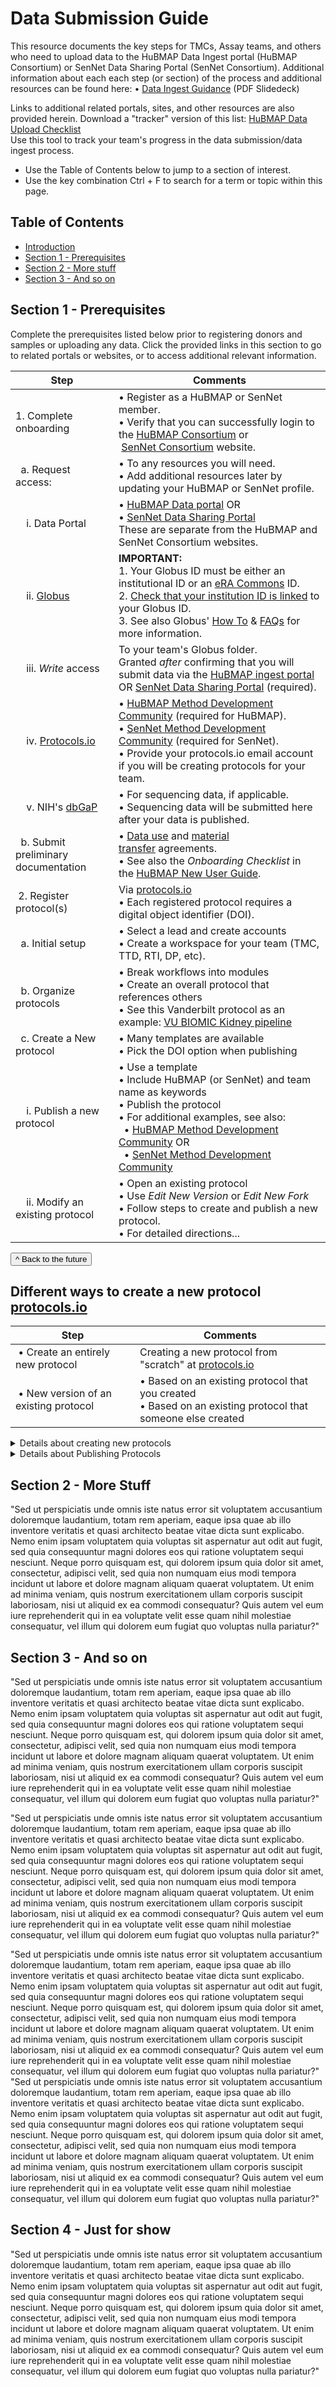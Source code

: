 


<h1 id="data-submission-guide">Data Submission Guide</h1>

This resource documents the key steps for TMCs, Assay teams, and others who need to upload data to the HuBMAP Data Ingest portal (HuBMAP Consortium) or SenNet Data Sharing Portal (SenNet Consortium).
Additional information about each each step (or section) of the process and additional resources can be found here:
• [Data Ingest Guidance](https://drive.google.com/drive/u/0/folders/1N0k_OU0sW-a0CdFwdkL_zHoneqiStwPM) (PDF Slidedeck)

Links to additional related portals, sites, and other resources are also provided herein.
Download a "tracker" version of this list: [HuBMAP Data Upload Checklist](https://docs.google.com/document/d/1NL-YxyxMAP4Oa0X7ksh0bfOIG_U3nq0-nBtARsas1SE/edit)  
Use this tool to track your team's progress in the data submission/data ingest process.

+ Use the Table of Contents below to jump to a section of interest.
+ Use the key combination Ctrl + F  to search for a term or topic within this page.

## Table of Contents
+ [Introduction](#data-submission-guide)
+ [Section 1 - Prerequisites](#section-1---prerequisites)
+ [Section 2 - More stuff](#section-2---more-stuff)
+ [Section 3 - And so on](#section-3---and-so-on)



## Section 1 - Prerequisites
Complete the prerequisites listed below prior to registering donors and samples or uploading any data.
Click the provided links in this section to go to related portals or websites, or to access additional relevant information.

|Step | Comments |
|----------------------------------------|-------------------------------------------------------------------------|
|1. Complete onboarding |• Register as a HuBMAP or SenNet member. <br> • Verify that you can successfully login to the [HuBMAP Consortium](https://hubmapconsortium.org/) or <br> [SenNet Consortium](https://sennetconsortium.org/) website. |
|&nbsp; a. Request access: |• To any resources you will need.<br> • Add additional resources later by updating your HuBMAP or SenNet profile.
|&nbsp; &nbsp; i. Data Portal |• [HuBMAP Data portal](http://portal.hubmapconsortium.org/) OR <br> • [SenNet Data Sharing Portal](http://data.sennetconsortium.org/) <br> These are separate from the HuBMAP and SenNet Consortium websites.|
|&nbsp; &nbsp; ii. [Globus](https://www.globus.org/) | **IMPORTANT:** <br> 1. Your Globus ID must be either an institutional ID or an [eRA Commons](https://www.era.nih.gov/) ID. <br>2. [Check that your institution ID is linked](https://docs.globus.org/how-to/link-to-existing/) to your Globus ID. <br> 3. See also Globus' [How To](https://docs.globus.org/how-to/) & [FAQs](https://docs.globus.org/faq/) for more information.
|&nbsp; &nbsp; iii. _Write_ access |To your team's Globus folder. <br>Granted _after_ confirming that you will submit data via the [HuBMAP ingest portal](http://ingest.hubmapconsortium.org/) OR [SenNet Data Sharing Portal](http://data.sennetconsortium.org/) (required).
|&nbsp; &nbsp; iv. [Protocols.io](http://protocols.io/) | • [HuBMAP Method Development Community](https://www.protocols.io/workspaces/human-biomolecular-atlas-program-hubmap-method-development) (required for HuBMAP).<br> • [SenNet Method Development Community](https://www.protocols.io/workspaces/cellular-senescence-network-sennet-method-develo) (required for SenNet). <br>• Provide your protocols.io email account if you will be creating protocols for your team.
|&nbsp; &nbsp; v. NIH's [dbGaP](https://dbgap.ncbi.nlm.nih.gov/aa/wga.cgi?page=login) |• For sequencing data, if applicable.<br> • Sequencing data will be submitted here after your data is published.
|&nbsp; b. Submit preliminary documentation |• [Data use](https://hubmapconsortium.org/wp-content/uploads/2020/06/DUA_FINAL_2020_02_03_for_Signature.pdf) and [material transfer](https://hubmapconsortium.org/wp-content/uploads/2020/08/MTA.pdf) agreements.<br>• See also the _Onboarding Checklist_ in the [HuBMAP New User Guide](https://docs.google.com/document/d/1ew6erXdwt38b8reiiH38NUeab4TD5ot-nv59M444j0Y/edit#heading=h.ym9gyx39h7t3).
| 2. Register protocol(s) | Via [protocols.io](https://www.protocols.io/welcome) <br>• Each registered protocol requires a digital object identifier (DOI).
|&nbsp; a. Initial setup | • Select a lead and create accounts <br> • Create a workspace for your team (TMC, TTD, RTI, DP, etc).
|&nbsp; b. Organize protocols | • Break workflows into modules <br> • Create an overall protocol that references others <br> • See this Vanderbilt protocol as an example: [VU BIOMIC Kidney pipeline](https://dx.doi.org/10.17504/protocols.io.bfskjncw)
|&nbsp; c. Create a New protocol| • Many templates are available <br>• Pick the DOI option when publishing
|&nbsp; &nbsp; i. Publish a new protocol | • Use a template <br>• Include HuBMAP (or SenNet) and team name as keywords <br> • Publish the protocol <br> • For additional examples, see also:<br> &nbsp; • [HuBMAP Method Development Community](https://www.protocols.io/workspaces/human-biomolecular-atlas-program-hubmap-method-development) OR <br> &nbsp; • [SenNet Method Development Community](https://www.protocols.io/workspaces/cellular-senescence-network-sennet-method-develo)|
|&nbsp; &nbsp; ii. Modify an existing protocol | • Open an existing protocol <br> • Use _Edit New Version_ or _Edit New Fork_ <br> • Follow steps to create and publish a new protocol. <br> • For detailed directions... |

<a href="#data-submission-guide"><button type="button">&#94; Back to the future</button></a>



## Different ways to create a new protocol [protocols.io](http://protocols.io/)

|Step | Comments |
|----------------------------------------|-------------------------------------------------------------------|
| • Create an entirely new protocol | Creating a new protocol from "scratch" at [protocols.io](http://protocols.io/)
| • New version of an existing protocol |• Based on an existing protocol that you created  <br>• Based on an existing protocol that someone else created|

<details>
<summary>Details about creating new protocols</summary>

### Creating an entirely new protocol (from "scratch"):

|Step | Comments |
|--------------------------------------|--------------------------------------------------------------------------|
| 1. Log into protocols.io | Use your protocols.io login registered with your consortium.|
| 2. Select your Workspace | • Click the HuBMAP icon for the HuBMAP Workspace <br>• Click the SenNet icon for the SenNet Workspace <br> • If you do not see your icon you have not been added to the group <br> • Contact your helpdesk for assistance |
| 3. Click the **NEW +**button | At the top and select **New protocol**|
| 4. Select a template option |• There are several template options for a protocol <br>• The option selected determines the tool widgets shown on the right. |
| 5. Rename the protocol | From “untitled protocol” to something more descriptive so the protocol saves properly.|
| 6. A series of tabs displays... | Under the protocol title: (_Description, Guidelines..., Materials, etc._)  <br> • Fill in information for all tabs shown  <br> • Under _Description > Keywords_ enter your consortium and group (TMC, etc.)|
| 7. Publishing | When you are satisfied that the protocol is complete: <br>• Select **MORE > Publish** <br>• Publishing is a multistep process (see below). |
**IMPORTANT:** Once published, a protocol cannot be deleted or edited, only versioned.
</details>
<details>
<summary>Details about Publishing Protocols</summary>

### Publishing your new protocol:

|Step | Comments |
|--------------------------------------|--------------------------------------------------------------------------|
| 1. Publish type | Select **With DOI**  <br> • **IMPORTANT:** HuBMAP and SenNet protocols MUST be assigned a DOI. <br> • This is required to register a donor (or source) and samples. <br> • This is required to submit assay metadata to the HIVE or CODCC.|
| 2. Set authors | • Multiple authors may be added in order of importance. <br> • You can drag-and-drop authors to reorder. |
| 3. Status | Select _Working, In Development,_ or _Other_.|
| 4. Research study | Select _Research_ (most likely) or _Non-Research_.|
| 5. Add workspaces | • _Show_ and _Share_ the protocol on the HuBMAP (or SenNet) Workspace.  <br> • You can also show or share the protocol on any other workspace, if desired. |
| 6. Publish | Publish the protocol|
</details>




## Section 2 - More Stuff

"Sed ut perspiciatis unde omnis iste natus error sit voluptatem accusantium doloremque laudantium, totam rem aperiam, eaque ipsa quae ab illo inventore veritatis et quasi architecto beatae vitae dicta sunt explicabo. Nemo enim ipsam voluptatem quia voluptas sit aspernatur aut odit aut fugit, sed quia consequuntur magni dolores eos qui ratione voluptatem sequi nesciunt. Neque porro quisquam est, qui dolorem ipsum quia dolor sit amet, consectetur, adipisci velit, sed quia non numquam eius modi tempora incidunt ut labore et dolore magnam aliquam quaerat voluptatem. Ut enim ad minima veniam, quis nostrum exercitationem ullam corporis suscipit laboriosam, nisi ut aliquid ex ea commodi consequatur? Quis autem vel eum iure reprehenderit qui in ea voluptate velit esse quam nihil molestiae consequatur, vel illum qui dolorem eum fugiat quo voluptas nulla pariatur?"

## <span id="section-3---and-so-on">Section 3 - And so on</span>
"Sed ut perspiciatis unde omnis iste natus error sit voluptatem accusantium doloremque laudantium, totam rem aperiam, eaque ipsa quae ab illo inventore veritatis et quasi architecto beatae vitae dicta sunt explicabo. Nemo enim ipsam voluptatem quia voluptas sit aspernatur aut odit aut fugit, sed quia consequuntur magni dolores eos qui ratione voluptatem sequi nesciunt. Neque porro quisquam est, qui dolorem ipsum quia dolor sit amet, consectetur, adipisci velit, sed quia non numquam eius modi tempora incidunt ut labore et dolore magnam aliquam quaerat voluptatem. Ut enim ad minima veniam, quis nostrum exercitationem ullam corporis suscipit laboriosam, nisi ut aliquid ex ea commodi consequatur? Quis autem vel eum iure reprehenderit qui in ea voluptate velit esse quam nihil molestiae consequatur, vel illum qui dolorem eum fugiat quo voluptas nulla pariatur?"

"Sed ut perspiciatis unde omnis iste natus error sit voluptatem accusantium doloremque laudantium, totam rem aperiam, eaque ipsa quae ab illo inventore veritatis et quasi architecto beatae vitae dicta sunt explicabo. Nemo enim ipsam voluptatem quia voluptas sit aspernatur aut odit aut fugit, sed quia consequuntur magni dolores eos qui ratione voluptatem sequi nesciunt. Neque porro quisquam est, qui dolorem ipsum quia dolor sit amet, consectetur, adipisci velit, sed quia non numquam eius modi tempora incidunt ut labore et dolore magnam aliquam quaerat voluptatem. Ut enim ad minima veniam, quis nostrum exercitationem ullam corporis suscipit laboriosam, nisi ut aliquid ex ea commodi consequatur? Quis autem vel eum iure reprehenderit qui in ea voluptate velit esse quam nihil molestiae consequatur, vel illum qui dolorem eum fugiat quo voluptas nulla pariatur?"


"Sed ut perspiciatis unde omnis iste natus error sit voluptatem accusantium doloremque laudantium, totam rem aperiam, eaque ipsa quae ab illo inventore veritatis et quasi architecto beatae vitae dicta sunt explicabo. Nemo enim ipsam voluptatem quia voluptas sit aspernatur aut odit aut fugit, sed quia consequuntur magni dolores eos qui ratione voluptatem sequi nesciunt. Neque porro quisquam est, qui dolorem ipsum quia dolor sit amet, consectetur, adipisci velit, sed quia non numquam eius modi tempora incidunt ut labore et dolore magnam aliquam quaerat voluptatem. Ut enim ad minima veniam, quis nostrum exercitationem ullam corporis suscipit laboriosam, nisi ut aliquid ex ea commodi consequatur? Quis autem vel eum iure reprehenderit qui in ea voluptate velit esse quam nihil molestiae consequatur, vel illum qui dolorem eum fugiat quo voluptas nulla pariatur?"
"Sed ut perspiciatis unde omnis iste natus error sit voluptatem accusantium doloremque laudantium, totam rem aperiam, eaque ipsa quae ab illo inventore veritatis et quasi architecto beatae vitae dicta sunt explicabo. Nemo enim ipsam voluptatem quia voluptas sit aspernatur aut odit aut fugit, sed quia consequuntur magni dolores eos qui ratione voluptatem sequi nesciunt. Neque porro quisquam est, qui dolorem ipsum quia dolor sit amet, consectetur, adipisci velit, sed quia non numquam eius modi tempora incidunt ut labore et dolore magnam aliquam quaerat voluptatem. Ut enim ad minima veniam, quis nostrum exercitationem ullam corporis suscipit laboriosam, nisi ut aliquid ex ea commodi consequatur? Quis autem vel eum iure reprehenderit qui in ea voluptate velit esse quam nihil molestiae consequatur, vel illum qui dolorem eum fugiat quo voluptas nulla pariatur?"

## Section 4 - Just for show

"Sed ut perspiciatis unde omnis iste natus error sit voluptatem accusantium doloremque laudantium, totam rem aperiam, eaque ipsa quae ab illo inventore veritatis et quasi architecto beatae vitae dicta sunt explicabo. Nemo enim ipsam voluptatem quia voluptas sit aspernatur aut odit aut fugit, sed quia consequuntur magni dolores eos qui ratione voluptatem sequi nesciunt. Neque porro quisquam est, qui dolorem ipsum quia dolor sit amet, consectetur, adipisci velit, sed quia non numquam eius modi tempora incidunt ut labore et dolore magnam aliquam quaerat voluptatem. Ut enim ad minima veniam, quis nostrum exercitationem ullam corporis suscipit laboriosam, nisi ut aliquid ex ea commodi consequatur? Quis autem vel eum iure reprehenderit qui in ea voluptate velit esse quam nihil molestiae consequatur, vel illum qui dolorem eum fugiat quo voluptas nulla pariatur?"
